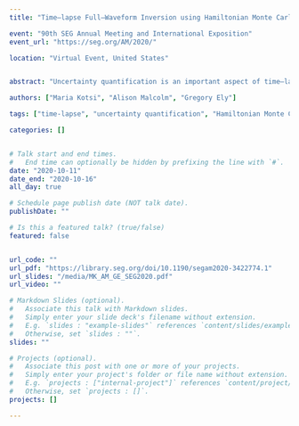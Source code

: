 ```yaml
---
title: "Time–lapse Full–Waveform Inversion using Hamiltonian Monte Carlo: A proof of concept"

event: "90th SEG Annual Meeting and International Exposition"
event_url: "https://seg.org/AM/2020/"

location: "Virtual Event, United States"


abstract: "Uncertainty quantification is an important aspect of time–lapse imaging and is typically done using Bayesian inference. Traditional random–walk sampling methods are slow to converge and they fail to efficiently explore the high dimensional space that must be characterized in time-lapse imaging. We propose the use of a local acoustic Helmholtz solver for an efficient time–lapse Hamiltonian Monte Carlo (HMC) inversion. Using a local acoustic solver offers the advantage of quick and local gradient computations. Our numerical models demonstrate the robustness of the method over the Metropolis–Hastings algorithm, and set up the path towards non–linear uncertainty quantification of high dimensional velocity models. To our knowledge this is the first direct comparison of Metropolis–Hastings and HMC on a seismic example."

authors: ["Maria Kotsi", "Alison Malcolm", "Gregory Ely"]

tags: ["time-lapse", "uncertainty quantification", "Hamiltonian Monte Carlo", "FWI"]

categories: []


# Talk start and end times.
#   End time can optionally be hidden by prefixing the line with `#`.
date: "2020-10-11"
date_end: "2020-10-16"
all_day: true

# Schedule page publish date (NOT talk date).
publishDate: ""

# Is this a featured talk? (true/false)
featured: false


url_code: ""
url_pdf: "https://library.seg.org/doi/10.1190/segam2020-3422774.1"
url_slides: "/media/MK_AM_GE_SEG2020.pdf"
url_video: ""

# Markdown Slides (optional).
#   Associate this talk with Markdown slides.
#   Simply enter your slide deck's filename without extension.
#   E.g. `slides : "example-slides"` references `content/slides/example-slides.md`.
#   Otherwise, set `slides : ""`.
slides: ""

# Projects (optional).
#   Associate this post with one or more of your projects.
#   Simply enter your project's folder or file name without extension.
#   E.g. `projects : ["internal-project"]` references `content/project/deep-learning/index.md`.
#   Otherwise, set `projects : []`.
projects: []

---
```








